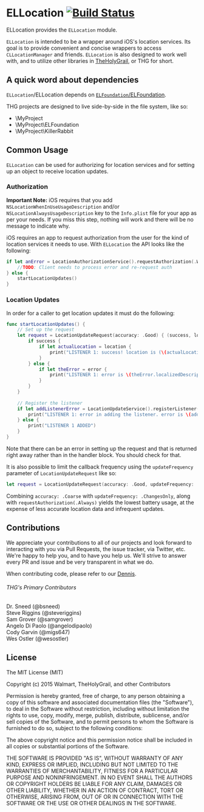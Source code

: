 # ELLocation [![Build Status](https://travis-ci.org/Electrode-iOS/ELLocation.svg)](https://travis-ci.org/Electrode-iOS/ELLocation)

ELLocation provides the `ELLocation` module.

`ELLocation` is intended to be a wrapper around iOS's location services. Its goal is to provide convenient and concise wrappers to access `CLLocationManager` and friends. `ELLocation` is also designed to work well with, and to utilize other libraries in [TheHolyGrail](https://github.com/TheHolyGrail), or THG for short.

## A quick word about dependencies

`ELLocation`/ELLocation depends on [`ELFoundation`/ELFoundation](https://github.com/TheHolyGrail/ELFoundation).

THG projects are designed to live side-by-side in the file system, like so:

* \MyProject
* \MyProject\ELFoundation
* \MyProject\KillerRabbit

## Common Usage

`ELLocation` can be used for authorizing for location services and for setting up an object to receive location updates.

### Authorization

**Important Note:** iOS requires that you add `NSLocationWhenInUseUsageDescription` and/or `NSLocationAlwaysUsageDescription` key to the `Info.plist` file for your app as per your needs. If you miss this step, nothing will work and there will be no message to indicate why.

iOS requires an app to request authorization from the user for the kind of location services it needs to use. With `ELLocation` the API looks like the following:

```Swift
if let anError = LocationAuthorizationService().requestAuthorization(.WhenInUse) {
    //TODO: Client needs to process error and re-request auth
} else {
    startLocationUpdates()
}
```

### Location Updates

In order for a caller to get location updates it must do the following:

```Swift
func startLocationUpdates() {
    // Set up the request
    let request = LocationUpdateRequest(accuracy: .Good) { (success, location, error) -> Void in
        if success {
            if let actualLocation = location {
                print("LISTENER 1: success! location is (\(actualLocation.coordinate.latitude), \(actualLocation.coordinate.longitude))")
            }
        } else {
            if let theError = error {
                print("LISTENER 1: error is \(theError.localizedDescription)")
            }
        }
    }
    
    // Register the listener
    if let addListenerError = LocationUpdateService().registerListener(self, request: request) {
        print("LISTENER 1: error in adding the listener. error is \(addListenerError.localizedDescription)")
    } else {
        print("LISTENER 1 ADDED")
    }
}
```

Note that there can be an error in setting up the request and that is returned right away rather than in the handler block. You should check for that.

It is also possible to limit the callback frequency using the `updateFrequency` parameter of `LocationUpdateRequest` like so:

```Swift
let request = LocationUpdateRequest(accuracy: .Good, updateFrequency: .ChangesOnly, ...)
```

Combining `accuracy: .Coarse` with `updateFrequency: .ChangesOnly`, along with `requestAuthorization(.Always)` yields the lowest battery usage, at the expense of less accurate location data and infrequent updates.

## Contributions

We appreciate your contributions to all of our projects and look forward to interacting with you via Pull Requests, the issue tracker, via Twitter, etc.  We're happy to help you, and to have you help us.  We'll strive to answer every PR and issue and be very transparent in what we do.

When contributing code, please refer to our [Dennis](https://github.com/TheHolyGrail/Dennis).

###### THG's Primary Contributors

Dr. Sneed (@bsneed)<br>
Steve Riggins (@steveriggins)<br>
Sam Grover (@samgrover)<br>
Angelo Di Paolo (@angelodipaolo)<br>
Cody Garvin (@migs647)<br>
Wes Ostler (@wesostler)<br>

## License

The MIT License (MIT)

Copyright (c) 2015 Walmart, TheHolyGrail, and other Contributors

Permission is hereby granted, free of charge, to any person obtaining a copy
of this software and associated documentation files (the "Software"), to deal
in the Software without restriction, including without limitation the rights
to use, copy, modify, merge, publish, distribute, sublicense, and/or sell
copies of the Software, and to permit persons to whom the Software is
furnished to do so, subject to the following conditions:

The above copyright notice and this permission notice shall be included in all
copies or substantial portions of the Software.

THE SOFTWARE IS PROVIDED "AS IS", WITHOUT WARRANTY OF ANY KIND, EXPRESS OR
IMPLIED, INCLUDING BUT NOT LIMITED TO THE WARRANTIES OF MERCHANTABILITY,
FITNESS FOR A PARTICULAR PURPOSE AND NONINFRINGEMENT. IN NO EVENT SHALL THE
AUTHORS OR COPYRIGHT HOLDERS BE LIABLE FOR ANY CLAIM, DAMAGES OR OTHER
LIABILITY, WHETHER IN AN ACTION OF CONTRACT, TORT OR OTHERWISE, ARISING FROM,
OUT OF OR IN CONNECTION WITH THE SOFTWARE OR THE USE OR OTHER DEALINGS IN THE
SOFTWARE.

